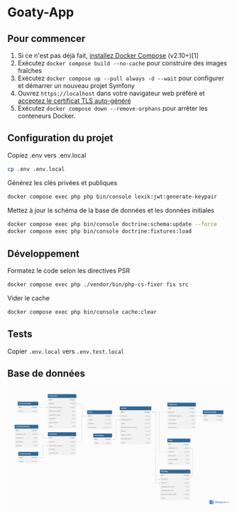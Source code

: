 # Goaty-App

## Pour commencer

1. Si ce n'est pas déjà fait, [installez Docker Compose](https://docs.docker.com/compose/install/) (v2.10+)[1]
2. Exécutez `docker compose build --no-cache` pour construire des images fraîches
3. Exécutez `docker compose up --pull always -d --wait` pour configurer et démarrer un nouveau projet Symfony
4. Ouvrez `https://localhost` dans votre navigateur web préféré et [acceptez le certificat TLS auto-généré](https://stackoverflow.com/a/15076602/1352334)
5. Exécutez `docker compose down --remove-orphans` pour arrêter les conteneurs Docker.

## Configuration du projet

Copiez .env vers .env.local
```sh
cp .env .env.local
```

Générez les clés privées et publiques
```sh
docker compose exec php php bin/console lexik:jwt:generate-keypair
```

Mettez à jour le schéma de la base de données et les données initiales
```sh
docker compose exec php bin/console doctrine:schema:update --force
docker compose exec php bin/console doctrine:fixtures:load
```

## Développement

Formatez le code selon les directives PSR
```sh
docker compose exec php ./vendor/bin/php-cs-fixer fix src
```

Vider le cache
```sh
docker compose exec php bin/console cache:clear
```

## Tests

Copier `.env.local` vers `.env.test.local`

## Base de données

![Base de données](Database.png)
